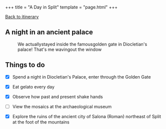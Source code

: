 +++
title = "A Day in Split"
template = "page.html"
+++

[Back to itinerary](../)

## A night in an ancient palace

<figure>
  <img src="https://www.dropbox.com/scl/fi/xcy0a4sqavqx627v50te0/IMG_0822.jpg?rlkey=c921x40nww2wsag84mf4vy5qw&st=k1zm6ilc&raw=1" alt = "" />
  <figcaption>We actuallystayed inside the famousgolden gate in Diocletian's palace! That's me wavingout the window</figcaption>
</figure>

## Things to do

- [x] Spend a night in Diocletian's Palace, enter through the Golden Gate
- [x] Eat gelato every day
- [x] Observe how past and present shake hands
- [ ] View the mosaics at the archaeological museum 
- [x] Explore the ruins of the ancient city of Salona (Roman) northeast of Split at the foot of the mountains 

